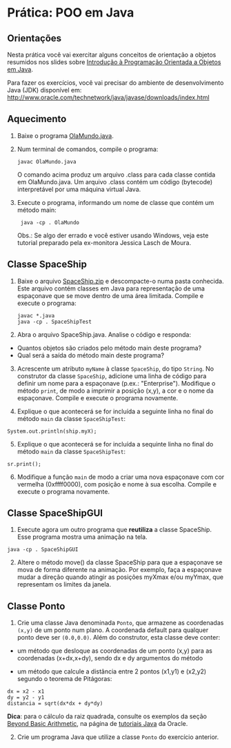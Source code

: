 # Prática: POO em Java



## Orientações 

Nesta prática você vai exercitar alguns conceitos de orientação a objetos resumidos nos slides sobre [Introdução à Programação Orientada a Objetos em Java](../../slides/slides-introducao-java-2016a.pdf). 

Para fazer os exercícios, você vai precisar do ambiente de desenvolvimento Java (JDK) disponível em: http://www.oracle.com/technetwork/java/javase/downloads/index.html


## Aquecimento


1. Baixe o programa [OlaMundo.java](OlaMundo.java).

2. Num terminal de comandos, compile o programa:

   ```
   javac OlaMundo.java
   ```
   O comando acima produz um arquivo .class para cada classe contida em OlaMundo.java. Um arquivo .class contém um código (bytecode) interpretável por uma máquina virtual Java.

3. Execute o programa, informando um nome de classe que contém um método main:

   ```
    java -cp . OlaMundo
   ```
   Obs.: Se algo der errado e você estiver usando Windows, veja este tutorial preparado pela ex-monitora Jessica Lasch de Moura. 




## Classe SpaceShip

 
 
 

1. Baixe o arquivo [SpaceShip.zip](SpaceShip.zip) e descompacte-o numa pasta conhecida. Este arquivo contém classes em Java para representação de uma espaçonave que se move dentro de uma área limitada. Compile e execute o programa:
   
   ```
   javac *.java
   java -cp . SpaceShipTest
   ```

2. Abra o arquivo SpaceShip.java. Analise o código e responda:
 - Quantos objetos são criados pelo método main deste programa?
 - Qual será a saída do método main deste programa? 

3. Acrescente um atributo `myName` à classe `SpaceShip`, do tipo `String`. No construtor da classe `SpaceShip`, adicione uma linha de código para definir um nome para a espaçonave (p.ex.: "Enterprise"). Modifique o método `print`, de modo a imprimir a posição (x,y), a cor e o nome da espaçonave. Compile e execute o programa novamente.

4. Explique o que acontecerá se for incluída a seguinte linha no final do método `main` da classe `SpaceShipTest`:
``` 
System.out.println(ship.myX);
```

5. Explique o que acontecerá se for incluída a sequinte linha no final do método `main` da classe `SpaceShipTest`:
```
sr.print();
```

6. Modifique a função `main` de modo a criar uma nova espaçonave com cor vermelha (0xffff0000), com posição e nome à sua escolha. Compile e execute o programa novamente.




## Classe SpaceShipGUI

1. Execute agora um outro programa que **reutiliza** a classe SpaceShip. Esse programa mostra uma animação na tela.
```
java -cp . SpaceShipGUI
```

2. Altere o método move() da classe SpaceShip para que a espaçonave se mova de forma diferente na animação. Por exemplo, faça a espaçonave mudar a direção quando atingir as posições myXmax e/ou myYmax, que representam os limites da janela.


## Classe Ponto 

1. Crie uma classe Java denominada ``Ponto``, que armazene as coordenadas ``(x,y)`` de um ponto num plano. A coordenada default para qualquer ponto deve ser ``(0.0,0.0)``. Além do construtor, esta classe deve conter:

 - um método que desloque as coordenadas de um ponto (x,y) para as coordenadas (x+dx,x+dy), sendo dx e dy argumentos do método

 - um método que calcule a distância entre 2 pontos (x1,y1) e (x2,y2) segundo o teorema de Pitágoras: 
```
dx = x2 - x1
dy = y2 - y1
distancia = sqrt(dx*dx + dy*dy)
```
**Dica**: para o cálculo da raiz quadrada, consulte os exemplos da seção [Beyond Basic Arithmetic](http://download.oracle.com/javase/tutorial/java/data/beyondmath.html), na página de [tutoriais Java](http://download.oracle.com/javase/tutorial/) da Oracle. 

2. Crie um programa Java que utilize a classe `Ponto` do exercício anterior.

 
 
 
